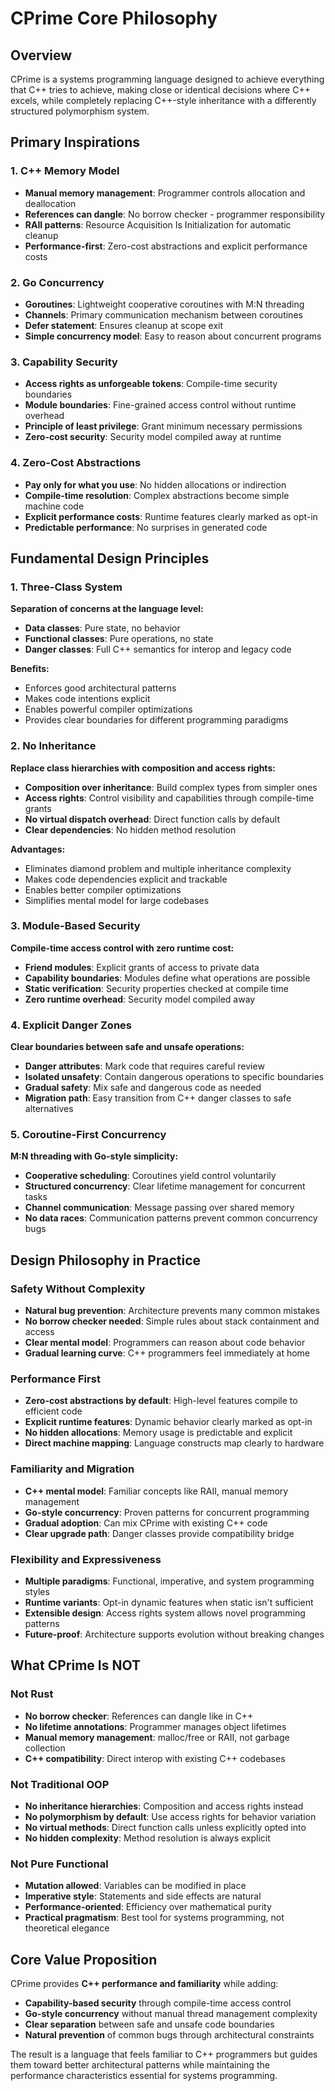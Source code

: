 # CPrime Core Philosophy

## Overview

CPrime is a systems programming language designed to achieve everything that C++ tries to achieve, making close or identical decisions where C++ excels, while completely replacing C++-style inheritance with a differently structured polymorphism system.

## Primary Inspirations

### 1. C++ Memory Model
- **Manual memory management**: Programmer controls allocation and deallocation
- **References can dangle**: No borrow checker - programmer responsibility
- **RAII patterns**: Resource Acquisition Is Initialization for automatic cleanup
- **Performance-first**: Zero-cost abstractions and explicit performance costs

### 2. Go Concurrency
- **Goroutines**: Lightweight cooperative coroutines with M:N threading
- **Channels**: Primary communication mechanism between coroutines
- **Defer statement**: Ensures cleanup at scope exit
- **Simple concurrency model**: Easy to reason about concurrent programs

### 3. Capability Security
- **Access rights as unforgeable tokens**: Compile-time security boundaries
- **Module boundaries**: Fine-grained access control without runtime overhead
- **Principle of least privilege**: Grant minimum necessary permissions
- **Zero-cost security**: Security model compiled away at runtime

### 4. Zero-Cost Abstractions
- **Pay only for what you use**: No hidden allocations or indirection
- **Compile-time resolution**: Complex abstractions become simple machine code
- **Explicit performance costs**: Runtime features clearly marked as opt-in
- **Predictable performance**: No surprises in generated code

## Fundamental Design Principles

### 1. Three-Class System
**Separation of concerns at the language level:**
- **Data classes**: Pure state, no behavior
- **Functional classes**: Pure operations, no state  
- **Danger classes**: Full C++ semantics for interop and legacy code

**Benefits:**
- Enforces good architectural patterns
- Makes code intentions explicit
- Enables powerful compiler optimizations
- Provides clear boundaries for different programming paradigms

### 2. No Inheritance
**Replace class hierarchies with composition and access rights:**
- **Composition over inheritance**: Build complex types from simpler ones
- **Access rights**: Control visibility and capabilities through compile-time grants
- **No virtual dispatch overhead**: Direct function calls by default
- **Clear dependencies**: No hidden method resolution

**Advantages:**
- Eliminates diamond problem and multiple inheritance complexity
- Makes code dependencies explicit and trackable
- Enables better compiler optimizations
- Simplifies mental model for large codebases

### 3. Module-Based Security  
**Compile-time access control with zero runtime cost:**
- **Friend modules**: Explicit grants of access to private data
- **Capability boundaries**: Modules define what operations are possible
- **Static verification**: Security properties checked at compile time
- **Zero runtime overhead**: Security model compiled away

### 4. Explicit Danger Zones
**Clear boundaries between safe and unsafe operations:**
- **Danger attributes**: Mark code that requires careful review
- **Isolated unsafety**: Contain dangerous operations to specific boundaries
- **Gradual safety**: Mix safe and dangerous code as needed
- **Migration path**: Easy transition from C++ danger classes to safe alternatives

### 5. Coroutine-First Concurrency
**M:N threading with Go-style simplicity:**
- **Cooperative scheduling**: Coroutines yield control voluntarily
- **Structured concurrency**: Clear lifetime management for concurrent tasks
- **Channel communication**: Message passing over shared memory
- **No data races**: Communication patterns prevent common concurrency bugs

## Design Philosophy in Practice

### Safety Without Complexity
- **Natural bug prevention**: Architecture prevents many common mistakes
- **No borrow checker needed**: Simple rules about stack containment and access
- **Clear mental model**: Programmers can reason about code behavior
- **Gradual learning curve**: C++ programmers feel immediately at home

### Performance First
- **Zero-cost abstractions by default**: High-level features compile to efficient code
- **Explicit runtime features**: Dynamic behavior clearly marked as opt-in
- **No hidden allocations**: Memory usage is predictable and explicit
- **Direct machine mapping**: Language constructs map clearly to hardware

### Familiarity and Migration
- **C++ mental model**: Familiar concepts like RAII, manual memory management
- **Go-style concurrency**: Proven patterns for concurrent programming  
- **Gradual adoption**: Can mix CPrime with existing C++ code
- **Clear upgrade path**: Danger classes provide compatibility bridge

### Flexibility and Expressiveness
- **Multiple paradigms**: Functional, imperative, and system programming styles
- **Runtime variants**: Opt-in dynamic features when static isn't sufficient
- **Extensible design**: Access rights system allows novel programming patterns
- **Future-proof**: Architecture supports evolution without breaking changes

## What CPrime Is NOT

### Not Rust
- **No borrow checker**: References can dangle like in C++
- **No lifetime annotations**: Programmer manages object lifetimes
- **Manual memory management**: malloc/free or RAII, not garbage collection
- **C++ compatibility**: Direct interop with existing C++ codebases

### Not Traditional OOP
- **No inheritance hierarchies**: Composition and access rights instead
- **No polymorphism by default**: Use access rights for behavior variation
- **No virtual methods**: Direct function calls unless explicitly opted into
- **No hidden complexity**: Method resolution is always explicit

### Not Pure Functional
- **Mutation allowed**: Variables can be modified in place
- **Imperative style**: Statements and side effects are natural
- **Performance-oriented**: Efficiency over mathematical purity
- **Practical pragmatism**: Best tool for systems programming, not theoretical elegance

## Core Value Proposition

CPrime provides **C++ performance and familiarity** while adding:
- **Capability-based security** through compile-time access control
- **Go-style concurrency** without manual thread management complexity
- **Clear separation** between safe and unsafe code boundaries
- **Natural prevention** of common bugs through architectural constraints

The result is a language that feels familiar to C++ programmers but guides them toward better architectural patterns while maintaining the performance characteristics essential for systems programming.